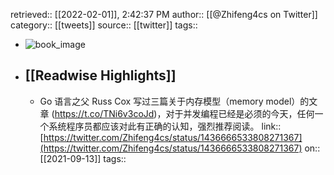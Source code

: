 retrieved:: [[2022-02-01]], 2:42:37 PM
              author:: [[@Zhifeng4cs on Twitter]]
              category:: [[tweets]]
              source:: [[twitter]]
              tags::

- ![book_image](https://pbs.twimg.com/profile_images/998454061677465600/pYW8FJF_.jpg)
- ## [[Readwise Highlights]]
	- Go 语言之父 Russ Cox 写过三篇关于内存模型（memory model）的文章 (https://t.co/TNi6v3coJd)，对于并发编程已经是必须的今天，任何一个系统程序员都应该对此有正确的认知，强烈推荐阅读。
	                link:: [https://twitter.com/Zhifeng4cs/status/1436666533808271367](https://twitter.com/Zhifeng4cs/status/1436666533808271367)
	                on:: [[2021-09-13]]
	                tags::